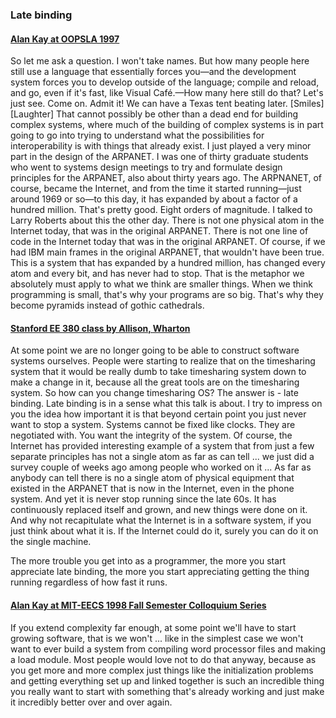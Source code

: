 ### Late binding

#### [Alan Kay at OOPSLA 1997](http://www.youtube.com/watch?v=oKg1hTOQXoY&t=45m54s)  

So let me ask a question. I won't take names. But how many people here still use a language that essentially forces you—and the development system forces you to develop outside of the language; compile and reload, and go, even if it's fast, like Visual Café.—How many here still do that? Let's just see. Come on. Admit it! We can have a Texas tent beating later. [Smiles] [Laughter] That cannot possibly be other than a dead end for building complex systems, where much of the building of complex systems is in part going to go into trying to understand what the possibilities for interoperability is with things that already exist. I just played a very minor part in the design of the ARPANET. I was one of thirty graduate students who went to systems design meetings to try and formulate design principles for the ARPANET, also about thirty years ago. The ARPNANET, of course, became the Internet, and from the time it started running—just around 1969 or so—to this day, it has expanded by about a factor of a hundred million. That's pretty good. Eight orders of magnitude. I talked to Larry Roberts about this the other day. There is not one physical atom in the Internet today, that was in the original ARPANET. There is not one line of code in the Internet today that was in the original ARPANET. Of course, if we had IBM main frames in the original ARPANET, that wouldn't have been true. This is a system that has expanded by a hundred million, has changed every atom and every bit, and has never had to stop. That is the metaphor we absolutely must apply to what we think are smaller things. When we think programming is small, that's why your programs are so big. That's why they become pyramids instead of gothic cathedrals.

#### [Stanford EE 380 class by Allison, Wharton](https://www.youtube.com/watch?v=G8X-yvDWClc)  

At some point we are no longer going to be able to construct software systems ourselves. People were starting to realize that on the timesharing system that it would be really dumb to take timesharing system down to make a change in it, because all the great tools are on the timesharing system. So how can you change timesharing OS? The answer is - late binding. Late binding is in a sense what this talk is about. I try to impress on you the idea how important it is that beyond certain point you just never want to stop a system. Systems cannot be fixed like clocks. They are negotiated with. You want the integrity of the system. Of course, the Internet has provided interesting example of a system that from just a few separate principles has not a single atom as far as can tell ... we just did a survey couple of weeks ago among people who worked on it ... As far as anybody can tell there is no a single atom of physical equipment that existed in the ARPANET that is now in the Internet, even in the phone system. And yet it is never stop running since the late 60s. It has continuously replaced itself and grown, and new things were done on it. And why not recapitulate what the Internet is in a software system, if you just think about what it is. If the Internet could do it, surely you can do it on the single machine. 

The more trouble you get into as a programmer, the more you start appreciate late binding, the more you start appreciating getting the thing running regardless of how fast it runs.

#### [Alan Kay at MIT-EECS 1998 Fall Semester Colloquium Series](http://www.youtube.com/watch?v=BUud1gcbS9k&t=33m56s)
If you extend complexity far enough, at some point we'll have to start growing software, that is we won't ... like in the simplest case we won't want to ever build a system from compiling word processor files and making a load module. Most people
would love not to do that anyway, because as you get more and more complex just things like the initialization problems and getting everything set up and linked together is such an incredible thing you really want to start with something that's already working and just make it incredibly better over and over again.
